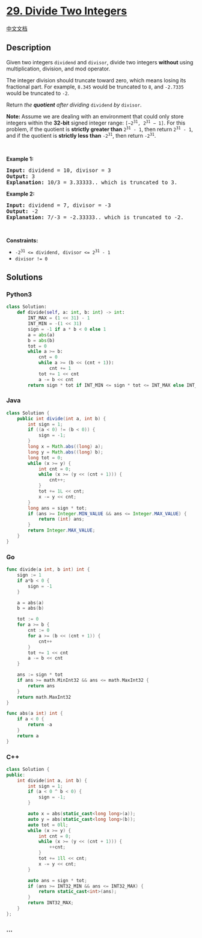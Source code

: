 # [29. Divide Two Integers](https://leetcode.com/problems/divide-two-integers)

[中文文档](/solution/0000-0099/0029.Divide%20Two%20Integers/README.md)

## Description

<p>Given two integers <code>dividend</code> and <code>divisor</code>, divide two integers <strong>without</strong> using multiplication, division, and mod operator.</p>

<p>The integer division should truncate toward zero, which means losing its fractional part. For example, <code>8.345</code> would be truncated to <code>8</code>, and <code>-2.7335</code> would be truncated to <code>-2</code>.</p>

<p>Return <em>the <strong>quotient</strong> after dividing </em><code>dividend</code><em> by </em><code>divisor</code>.</p>

<p><strong>Note: </strong>Assume we are dealing with an environment that could only store integers within the <strong>32-bit</strong> signed integer range: <code>[&minus;2<sup>31</sup>, 2<sup>31</sup> &minus; 1]</code>. For this problem, if the quotient is <strong>strictly greater than</strong> <code>2<sup>31</sup> - 1</code>, then return <code>2<sup>31</sup> - 1</code>, and if the quotient is <strong>strictly less than</strong> <code>-2<sup>31</sup></code>, then return <code>-2<sup>31</sup></code>.</p>

<p>&nbsp;</p>
<p><strong class="example">Example 1:</strong></p>

<pre>
<strong>Input:</strong> dividend = 10, divisor = 3
<strong>Output:</strong> 3
<strong>Explanation:</strong> 10/3 = 3.33333.. which is truncated to 3.
</pre>

<p><strong class="example">Example 2:</strong></p>

<pre>
<strong>Input:</strong> dividend = 7, divisor = -3
<strong>Output:</strong> -2
<strong>Explanation:</strong> 7/-3 = -2.33333.. which is truncated to -2.
</pre>

<p>&nbsp;</p>
<p><strong>Constraints:</strong></p>

<ul>
	<li><code>-2<sup>31</sup> &lt;= dividend, divisor &lt;= 2<sup>31</sup> - 1</code></li>
	<li><code>divisor != 0</code></li>
</ul>

## Solutions

<!-- tabs:start -->

### **Python3**

```python
class Solution:
    def divide(self, a: int, b: int) -> int:
        INT_MAX = (1 << 31) - 1
        INT_MIN = -(1 << 31)
        sign = -1 if a * b < 0 else 1
        a = abs(a)
        b = abs(b)
        tot = 0
        while a >= b:
            cnt = 0
            while a >= (b << (cnt + 1)):
                cnt += 1
            tot += 1 << cnt
            a -= b << cnt
        return sign * tot if INT_MIN <= sign * tot <= INT_MAX else INT_MAX
```

### **Java**

```java
class Solution {
    public int divide(int a, int b) {
        int sign = 1;
        if ((a < 0) != (b < 0)) {
            sign = -1;
        }
        long x = Math.abs((long) a);
        long y = Math.abs((long) b);
        long tot = 0;
        while (x >= y) {
            int cnt = 0;
            while (x >= (y << (cnt + 1))) {
                cnt++;
            }
            tot += 1L << cnt;
            x -= y << cnt;
        }
        long ans = sign * tot;
        if (ans >= Integer.MIN_VALUE && ans <= Integer.MAX_VALUE) {
            return (int) ans;
        }
        return Integer.MAX_VALUE;
    }
}
```

### **Go**

```go
func divide(a int, b int) int {
	sign := 1
	if a*b < 0 {
		sign = -1
	}

	a = abs(a)
	b = abs(b)

	tot := 0
	for a >= b {
		cnt := 0
		for a >= (b << (cnt + 1)) {
			cnt++
		}
		tot += 1 << cnt
		a -= b << cnt
	}

	ans := sign * tot
	if ans >= math.MinInt32 && ans <= math.MaxInt32 {
		return ans
	}
	return math.MaxInt32
}

func abs(a int) int {
	if a < 0 {
		return -a
	}
	return a
}
```

### **C++**

```cpp
class Solution {
public:
    int divide(int a, int b) {
        int sign = 1;
        if (a < 0 ^ b < 0) {
            sign = -1;
        }

        auto x = abs(static_cast<long long>(a));
        auto y = abs(static_cast<long long>(b));
        auto tot = 0ll;
        while (x >= y) {
            int cnt = 0;
            while (x >= (y << (cnt + 1))) {
                ++cnt;
            }
            tot += 1ll << cnt;
            x -= y << cnt;
        }

        auto ans = sign * tot;
        if (ans >= INT32_MIN && ans <= INT32_MAX) {
            return static_cast<int>(ans);
        }
        return INT32_MAX;
    }
};
```

### **...**

```

```

<!-- tabs:end -->
